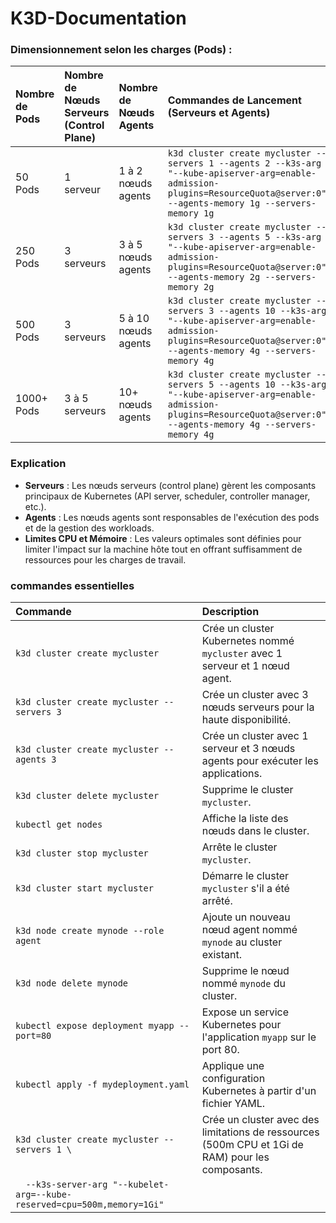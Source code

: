# K3D-Documentation

### Dimensionnement selon les charges (Pods) :

| Nombre de Pods   | Nombre de Nœuds Serveurs (Control Plane)   | Nombre de Nœuds Agents   | Commandes de Lancement (Serveurs et Agents) |
|:-----------------|:-------------------------------------------|:-------------------------|:--------------------------------------------|
| 50 Pods          | 1 serveur                                  | 1 à 2 nœuds agents       | `k3d cluster create mycluster --servers 1 --agents 2 --k3s-arg "--kube-apiserver-arg=enable-admission-plugins=ResourceQuota@server:0" --agents-memory 1g --servers-memory 1g` |
| 250 Pods         | 3 serveurs                                 | 3 à 5 nœuds agents       | `k3d cluster create mycluster --servers 3 --agents 5 --k3s-arg "--kube-apiserver-arg=enable-admission-plugins=ResourceQuota@server:0" --agents-memory 2g --servers-memory 2g` |
| 500 Pods         | 3 serveurs                                 | 5 à 10 nœuds agents      | `k3d cluster create mycluster --servers 3 --agents 10 --k3s-arg "--kube-apiserver-arg=enable-admission-plugins=ResourceQuota@server:0" --agents-memory 4g --servers-memory 4g` |
| 1000+ Pods       | 3 à 5 serveurs                             | 10+ nœuds agents         | `k3d cluster create mycluster --servers 5 --agents 10 --k3s-arg "--kube-apiserver-arg=enable-admission-plugins=ResourceQuota@server:0" --agents-memory 4g --servers-memory 4g` |

### Explication

- **Serveurs** : Les nœuds serveurs (control plane) gèrent les composants principaux de Kubernetes (API server, scheduler, controller manager, etc.).
- **Agents** : Les nœuds agents sont responsables de l'exécution des pods et de la gestion des workloads.
- **Limites CPU et Mémoire** : Les valeurs optimales sont définies pour limiter l'impact sur la machine hôte tout en offrant suffisamment de ressources pour les charges de travail.

### commandes essentielles

| Commande                                      | Description                                                                                       |
|:----------------------------------------------|:--------------------------------------------------------------------------------------------------|
| `k3d cluster create mycluster`                | Crée un cluster Kubernetes nommé `mycluster` avec 1 serveur et 1 nœud agent.                       |
| `k3d cluster create mycluster --servers 3`    | Crée un cluster avec 3 nœuds serveurs pour la haute disponibilité.                                 |
| `k3d cluster create mycluster --agents 3`     | Crée un cluster avec 1 serveur et 3 nœuds agents pour exécuter les applications.                   |
| `k3d cluster delete mycluster`                | Supprime le cluster `mycluster`.                                                                   |
| `kubectl get nodes`                           | Affiche la liste des nœuds dans le cluster.                                                        |
| `k3d cluster stop mycluster`                  | Arrête le cluster `mycluster`.                                                                     |
| `k3d cluster start mycluster`                 | Démarre le cluster `mycluster` s'il a été arrêté.                                                  |
| `k3d node create mynode --role agent`         | Ajoute un nouveau nœud agent nommé `mynode` au cluster existant.                                   |
| `k3d node delete mynode`                      | Supprime le nœud nommé `mynode` du cluster.                                                        |
| `kubectl expose deployment myapp --port=80`   | Expose un service Kubernetes pour l'application `myapp` sur le port 80.                            |
| `kubectl apply -f mydeployment.yaml`          | Applique une configuration Kubernetes à partir d'un fichier YAML.                                  |
| `k3d cluster create mycluster --servers 1 \`  | Crée un cluster avec des limitations de ressources (500m CPU et 1Gi de RAM) pour les composants.    |
| `  --k3s-server-arg "--kubelet-arg=--kube-reserved=cpu=500m,memory=1Gi"` |
